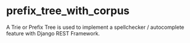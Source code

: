 # prefix_tree_with_corpus
A Trie or Prefix Tree is used to implement a spellchecker / autocomplete feature with Django REST Framework.
